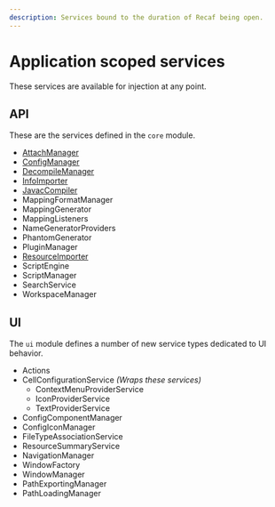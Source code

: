 ```yaml
---
description: Services bound to the duration of Recaf being open.
---
```


# Application scoped services

These services are available for injection at any point.

## API

These are the services defined in the `core` module.

* [AttachManager](attachmanager.md)
* [ConfigManager](configmanager.md)
* [DecompileManager](decompilemanager.md)
* [InfoImporter](infoimporter.md)
* [JavacCompiler](javaccompiler.md)
* MappingFormatManager
* MappingGenerator
* MappingListeners
* NameGeneratorProviders
* PhantomGenerator
* PluginManager
* [ResourceImporter](resourceimporter.md)
* ScriptEngine
* ScriptManager
* SearchService
* WorkspaceManager

## UI

The `ui` module defines a number of new service types dedicated to UI behavior.

* Actions
* CellConfigurationService _(Wraps these services)_
  * ContextMenuProviderService
  * IconProviderService
  * TextProviderService
* ConfigComponentManager
* ConfigIconManager
* FileTypeAssociationService
* ResourceSummaryService
* NavigationManager
* WindowFactory
* WindowManager
* PathExportingManager
* PathLoadingManager

